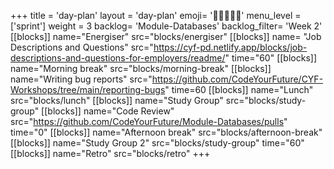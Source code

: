 +++
title = 'day-plan'
layout = 'day-plan'
emoji= '🧑🏽‍🤝‍🧑🏽'
menu_level = ['sprint']
weight = 3
backlog= 'Module-Databases'
backlog_filter= 'Week 2'
[[blocks]]
name="Energiser"
src="blocks/energiser"
[[blocks]]
name= "Job Descriptions and Questions"
src="https://cyf-pd.netlify.app/blocks/job-descriptions-and-questions-for-employers/readme/"
time="60"
[[blocks]]
name="Morning break"
src="blocks/morning-break"
[[blocks]]
name="Writing bug reports"
src="https://github.com/CodeYourFuture/CYF-Workshops/tree/main/reporting-bugs"
time=60
[[blocks]]
name="Lunch"
src="blocks/lunch"
[[blocks]]
name="Study Group"
src="blocks/study-group"
[[blocks]]
name="Code Review"
src="https://github.com/CodeYourFuture/Module-Databases/pulls"
time="0"
[[blocks]]
name="Afternoon break"
src="blocks/afternoon-break"
[[blocks]]
name="Study Group 2"
src="blocks/study-group"
time="60"
[[blocks]]
name="Retro"
src="blocks/retro"
+++
